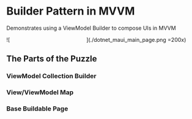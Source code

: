 # Builder Pattern in MVVM
Demonstrates using a ViewModel Builder to compose UIs in MVVM

![<img source="./dotnet_maui_main_page.png" width="200" />](./dotnet_maui_main_page.png =200x)

## The Parts of the Puzzle

### ViewModel Collection Builder

### View/ViewModel Map

### Base Buildable Page

